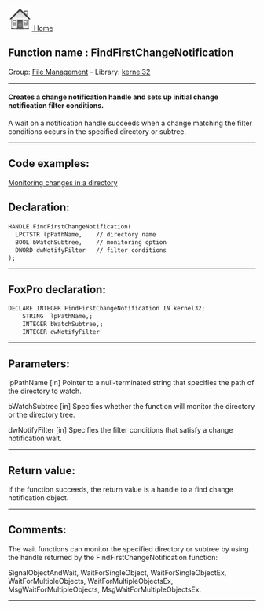 [<img src="../../images/home.png"> Home ](https://github.com/VFPX/Win32API)  

## Function name : FindFirstChangeNotification
Group: [File Management](../../functions_group.md#File_Management)  -  Library: [kernel32](../../../libraries.md#kernel32)  
***  


#### Creates a change notification handle and sets up initial change notification filter conditions.

A wait on a notification handle succeeds when a change matching the filter conditions occurs in the specified directory or subtree.

***  


## Code examples:
[Monitoring changes in a directory](../../samples/sample_117.md)  

## Declaration:
```foxpro  
HANDLE FindFirstChangeNotification(
  LPCTSTR lpPathName,    // directory name
  BOOL bWatchSubtree,    // monitoring option
  DWORD dwNotifyFilter   // filter conditions
);  
```  
***  


## FoxPro declaration:
```foxpro  
DECLARE INTEGER FindFirstChangeNotification IN kernel32;
	STRING  lpPathName,;
	INTEGER bWatchSubtree,;
	INTEGER dwNotifyFilter  
```  
***  


## Parameters:
lpPathName 
[in] Pointer to a null-terminated string that specifies the path of the directory to watch. 

bWatchSubtree 
[in] Specifies whether the function will monitor the directory or the directory tree. 

dwNotifyFilter 
[in] Specifies the filter conditions that satisfy a change notification wait.  
***  


## Return value:
If the function succeeds, the return value is a handle to a find change notification object.  
***  


## Comments:
The wait functions can monitor the specified directory or subtree by using the handle returned by the FindFirstChangeNotification function:   
  
SignalObjectAndWait, WaitForSingleObject, WaitForSingleObjectEx, WaitForMultipleObjects, WaitForMultipleObjectsEx, MsgWaitForMultipleObjects, MsgWaitForMultipleObjectsEx.  
  
***  

